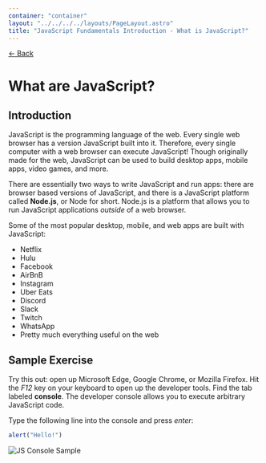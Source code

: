 ```yaml
---
container: "container"
layout: "../../../../layouts/PageLayout.astro"
title: "JavaScript Fundamentals Introduction - What is JavaScript?"
---
```


[← Back](/courses/javascript-fundamentals/)

# What are JavaScript?

## Introduction

JavaScript is the programming language of the web. Every single web browser has a version JavaScript built into it. Therefore, every single computer with a web browser can execute JavaScript! Though originally made for the web, JavaScript can be used to build desktop apps, mobile apps, video games, and more.

There are essentially two ways to write JavaScript and run apps: there are browser based versions of JavaScript, and there is a JavaScript platform called **Node.js**, or Node for short. Node.js is a platform that allows you to run JavaScript applications _outside_ of a web browser.

Some of the most popular desktop, mobile, and web apps are built with JavaScript:

- Netflix
- Hulu
- Facebook
- AirBnB
- Instagram
- Uber Eats
- Discord
- Slack
- Twitch
- WhatsApp
- Pretty much everything useful on the web

## Sample Exercise

Try this out: open up Microsoft Edge, Google Chrome, or Mozilla Firefox. Hit the _F12_ key on your keyboard to open up the developer tools. Find the tab labeled **console**. The developer console allows you to execute arbitrary JavaScript code.

Type the following line into the console and press _enter_:

```js
alert("Hello!")
```

![JS Console Sample](/assets/img/javascript/js-console-sample.gif)
